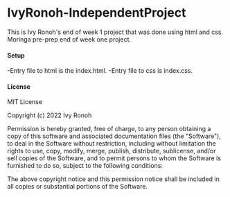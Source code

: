 # IvyRonoh-IndependentProject
This is Ivy Ronoh's end of week 1 project that was done using html and css. 
Moringa pre-prep end of week one project.

#### Setup

-Entry file to html is the index.html. 
-Entry file to css is index.css.

#### License
MIT License

Copyright (c) 2022 Ivy Ronoh

Permission is hereby granted, free of charge, to any person obtaining a copy
of this software and associated documentation files (the "Software"), to deal
in the Software without restriction, including without limitation the rights
to use, copy, modify, merge, publish, distribute, sublicense, and/or sell
copies of the Software, and to permit persons to whom the Software is
furnished to do so, subject to the following conditions:

The above copyright notice and this permission notice shall be included in all
copies or substantial portions of the Software.
